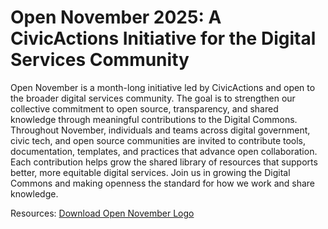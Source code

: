 # Open November 2025: A CivicActions Initiative for the Digital Services Community

Open November is a month-long initiative led by CivicActions and open to the broader digital services community. The goal is to strengthen our collective commitment to open source, transparency, and shared knowledge through meaningful contributions to the Digital Commons.
Throughout November, individuals and teams across digital government, civic tech, and open source communities are invited to contribute tools, documentation, templates, and practices that advance open collaboration. Each contribution helps grow the shared library of resources that supports better, more equitable digital services.
Join us in growing the Digital Commons and making openness the standard for how we work and share knowledge.

Resources:
[Download Open November Logo](/open-practice/images/open-nov.png)
